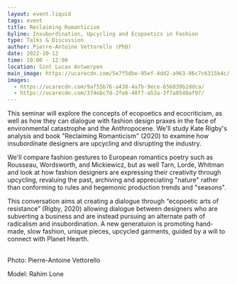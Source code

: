 ```yaml
---
layout: event.liquid
tags: event
title: Reclaiming Romanticism
byline: Insubordination, Upcycling and Ecopoetics in Fashion
type: Talks & Discussion
author: Pierre-Antoine Vettorello (PhD)
date: 2022-10-12
time: 10:00 - 12:00
location: Sint Lucas Antwerpen
main_image: https://ucarecdn.com/5e7f5dbe-95ef-4dd2-a963-86c7c6315b4c/
images:
  - https://ucarecdn.com/9af55b76-a438-4a7b-9ece-656039b2ddca/
  - https://ucarecdn.com/374ebc7d-2fe6-48f7-a53a-3f7a8540af97/
---
```

This seminar will explore the concepts of ecopoetics and ecocriticism, as well as how they can dialogue with fashion design praxes in the face of environmental catastrophe and the Anthropocene. We'll study Kate Rigby's analysis and book "Reclaiming Romanticism" (2020) to examine how insubordinate designers are upcycling and disrupting the industry. 

We'll compare fashion gestures to European romantics poetry such as Rousseau, Wordsworth, and Mickiewicz, but as well Tarn, Lorde, Whitman and look at how fashion designers are expressing their creativity through upcycling, revaluing the past, archiving and appreciating "nature" rather than conforming to rules and hegemonic production trends and "seasons". 

This conversation aims at creating a dialogue through “ecopoetic arts of resistance” (Rigby, 2020) allowing dialogue between designers who are subverting a business and are instead pursuing an alternate path of radicalism and insubordination. A new generatuion is promoting hand-made, slow fashion, unique pieces, upcycled garments, guided by a will to connect with Planet Hearth.

\
Photo: Pierre-Antoine Vettorello

Model: Rahim Lone
